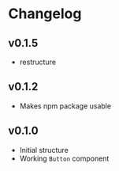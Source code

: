 # Changelog

## v0.1.5

* restructure


## v0.1.2

* Makes npm package usable


## v0.1.0

* Initial structure
* Working `Button` component
